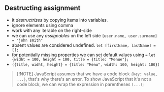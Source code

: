 ## Destructing assignment
- it _destructrizes_ by copying items into variables.
- ignore elements using comma
- work with any iterable on the right-side
- we can use any _assignables_ on the left side `[user.name, user.surname] = "john smith"`
- absent values are considered undefined. `let [firstName, lastName] = [];`
- for potentially missing properties we can set default values using `=` `let {widht = 100, height = 100, title = {title: "Menue"};`
- `({title, widht, height} = {title: "Menu", width: 100, height: 100})`

> [!NOTE] JavaScript assumes that we have a code block `{key: value, ...}`, that's why there's an error. To show JavaScript that it's not a code block, we can wrap the expression in parentheses `(...)`;
